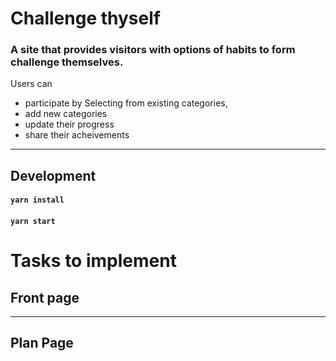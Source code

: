 # Challenge thyself

### A site that provides visitors with options of habits to form challenge themselves.

Users can

- participate by Selecting from existing categories,
- add new categories
- update their progress
- share their acheivements

---

## Development

#### `yarn install`

#### `yarn start`

# Tasks to implement

## Front page

---

## Plan Page
